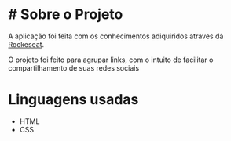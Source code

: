<h1># Sobre o Projeto</h1>

A aplicação foi feita com os conhecimentos adiquiridos atraves dá [Rockeseat](https://app.rocketseat.com.br/dashboard "site da rocketsat").

O projeto foi feito para agrupar links, com o intuito de facilitar o compartilhamento de suas redes sociais

 # Linguagens usadas

- HTML
- CSS



